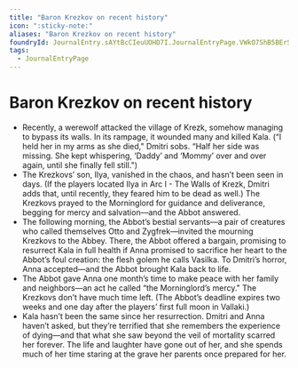 ```yaml
---
title: "Baron Krezkov on recent history"
icon: ":sticky-note:"
aliases: "Baron Krezkov on recent history"
foundryId: JournalEntry.sAYtBcCIeuUOHD7I.JournalEntryPage.VWkO7ShB5BErSlK9
tags:
  - JournalEntryPage
---
```


# Baron Krezkov on recent history
- Recently, a werewolf attacked the village of Krezk, somehow managing to bypass its walls. In its rampage, it wounded many and killed Kala. (“I held her in my arms as she died," Dmitri sobs. “Half her side was missing. She kept whispering, ‘Daddy’ and ‘Mommy’ over and over again, until she finally fell still.")
- The Krezkovs’ son, Ilya, vanished in the chaos, and hasn’t been seen in days. (If the players located Ilya in Arc I - The Walls of Krezk, Dmitri adds that, until recently, they feared him to be dead as well.)
The Krezkovs prayed to the Morninglord for guidance and deliverance, begging for mercy and salvation—and the Abbot answered.
- The following morning, the Abbot’s bestial servants—a pair of creatures who called themselves Otto and Zygfrek—invited the mourning Krezkovs to the Abbey. There, the Abbot offered a bargain, promising to resurrect Kala in full health if Anna promised to sacrifice her heart to the Abbot’s foul creation: the flesh golem he calls Vasilka. To Dmitri’s horror, Anna accepted—and the Abbot brought Kala back to life.
- The Abbot gave Anna one month’s time to make peace with her family and neighbors—an act he called “the Morninglord’s mercy." The Krezkovs don’t have much time left. (The Abbot’s deadline expires two weeks and one day after the players’ first full moon in Vallaki.)
- Kala hasn’t been the same since her resurrection. Dmitri and Anna haven’t asked, but they’re terrified that she remembers the experience of dying—and that what she saw beyond the veil of mortality scarred her forever. The life and laughter have gone out of her, and she spends much of her time staring at the grave her parents once prepared for her.